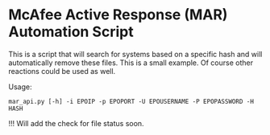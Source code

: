 # McAfee Active Response (MAR) Automation Script

This is a script that will search for systems based on a specific hash and will automatically remove these files.
This is a small example. Of course other reactions could be used as well.

Usage:
```
mar_api.py [-h] -i EPOIP -p EPOPORT -U EPOUSERNAME -P EPOPASSWORD -H HASH
```

!!! Will add the check for file status soon.
